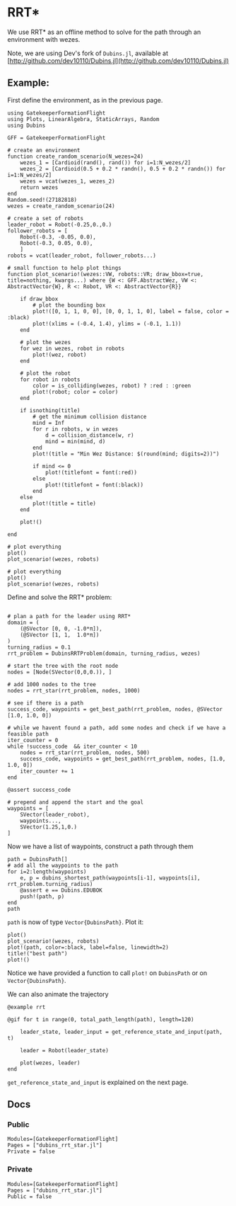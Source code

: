 # RRT*

We use RRT* as an offline method to solve for the path through an environment with wezes.

Note, we are using Dev's fork of `Dubins.jl`, available at [http://github.com/dev10110/Dubins.jl](http://github.com/dev10110/Dubins.jl)

## Example: 

First define the environment, as in the previous page.
```@setup rrt
using GatekeeperFormationFlight
using Plots, LinearAlgebra, StaticArrays, Random
using Dubins

GFF = GatekeeperFormationFlight

# create an environment
function create_random_scenario(N_wezes=24)
    wezes_1 = [Cardioid(rand(), rand()) for i=1:N_wezes/2]
    wezes_2 = [Cardioid(0.5 + 0.2 * randn(), 0.5 + 0.2 * randn()) for i=1:N_wezes/2]
    wezes = vcat(wezes_1, wezes_2)
    return wezes
end
Random.seed!(27182818)
wezes = create_random_scenario(24)

# create a set of robots
leader_robot = Robot(-0.25,0.,0.)
follower_robots = [
    Robot(-0.3, -0.05, 0.0), 
    Robot(-0.3, 0.05, 0.0), 
    ]
robots = vcat(leader_robot, follower_robots...)

# small function to help plot things
function plot_scenario!(wezes::VW, robots::VR; draw_bbox=true, title=nothing, kwargs...) where {W <: GFF.AbstractWez, VW <: AbstractVector{W}, R <: Robot, VR <: AbstractVector{R}}

    if draw_bbox
        # plot the bounding box
        plot!([0, 1, 1, 0, 0], [0, 0, 1, 1, 0], label = false, color = :black)
        plot!(xlims = (-0.4, 1.4), ylims = (-0.1, 1.1))
    end

    # plot the wezes
    for wez in wezes, robot in robots
        plot!(wez, robot)
    end

    # plot the robot
    for robot in robots
        color = is_colliding(wezes, robot) ? :red : :green
        plot!(robot; color = color)
    end

    if isnothing(title)
        # get the minimum collision distance
        mind = Inf
        for r in robots, w in wezes
            d = collision_distance(w, r)
            mind = min(mind, d)
        end
        plot!(title = "Min Wez Distance: $(round(mind; digits=2))")

        if mind <= 0
            plot!(titlefont = font(:red))
        else
            plot!(titlefont = font(:black))
        end
    else
        plot!(title = title)
    end

    plot!()

end

# plot everything
plot()
plot_scenario!(wezes, robots)
```

```@example rrt
# plot everything
plot()
plot_scenario!(wezes, robots)
```

Define and solve the RRT* problem:
```@example rrt

# plan a path for the leader using RRT*
domain = (
    (@SVector [0, 0, -1.0*π]),
    (@SVector [1, 1,  1.0*π])
)
turning_radius = 0.1
rrt_problem = DubinsRRTProblem(domain, turning_radius, wezes)

# start the tree with the root node
nodes = [Node(SVector(0,0,0.)), ]

# add 1000 nodes to the tree
nodes = rrt_star(rrt_problem, nodes, 1000)

# see if there is a path 
success_code, waypoints = get_best_path(rrt_problem, nodes, @SVector [1.0, 1.0, 0])

# while we havent found a path, add some nodes and check if we have a feasible path
iter_counter = 0
while !success_code  && iter_counter < 10
    nodes = rrt_star(rrt_problem, nodes, 500)
    success_code, waypoints = get_best_path(rrt_problem, nodes, [1.0, 1.0, 0])
    iter_counter += 1
end
        
@assert success_code

# prepend and append the start and the goal
waypoints = [
    SVector(leader_robot), 
    waypoints..., 
    SVector(1.25,1,0.)
]
```

Now we have a list of waypoints, construct a path through them
```@example rrt
path = DubinsPath[]
# add all the waypoints to the path
for i=2:length(waypoints)
    e, p = dubins_shortest_path(waypoints[i-1], waypoints[i], rrt_problem.turning_radius)
    @assert e == Dubins.EDUBOK
    push!(path, p)
end
path
```
`path` is now of type `Vector{DubinsPath}`. Plot it:

```@example rrt
plot()
plot_scenario!(wezes, robots)
plot!(path, color=:black, label=false, linewidth=2)
title!("best path")
plot!()
```

Notice we have provided a function to call `plot!` on `DubinsPath` or on `Vector{DubinsPath}`. 

We can also animate the trajectory 
```
@example rrt

@gif for t in range(0, total_path_length(path), length=120)

    leader_state, leader_input = get_reference_state_and_input(path, t)

    leader = Robot(leader_state)

    plot(wezes, leader)
end
```
`get_reference_state_and_input` is explained on the next page.

## Docs

### Public
```@autodocs; canonical=false
Modules=[GatekeeperFormationFlight]
Pages = ["dubins_rrt_star.jl"]
Private = false
```

### Private
```@autodocs; canonical=false
Modules=[GatekeeperFormationFlight]
Pages = ["dubins_rrt_star.jl"]
Public = false
```
